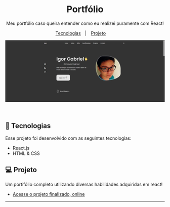 <h1 align="center"> Portfólio </h1>

<p align="center">
Meu portfólio caso queira entender como eu realizei puramente com React! <br/>
</p>

<p align="center">
  <a href="#-tecnologias">Tecnologias</a>&nbsp;&nbsp;&nbsp;|&nbsp;&nbsp;&nbsp;
  <a href="#-projeto">Projeto</a>&nbsp;&nbsp;&nbsp; &nbsp;&nbsp;&nbsp;
</p>

<p align="center">
  <img alt="License" src="https://github.com/IgorGMendonca/Port-Igor/blob/main/static/media/imagem-readme.jpg">
</p>

<br>

## 🚀 Tecnologias

Esse projeto foi desenvolvido com as seguintes tecnologias:

- React.js
- HTML & CSS

## 💻 Projeto

Um portifólio completo utilizando diversas habilidades adquiridas em react!

- [Acesse o projeto finalizado, online](https://port-igor.netlify.app/)

---
